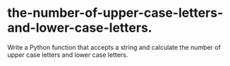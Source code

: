 # the-number-of-upper-case-letters-and-lower-case-letters.
Write a Python function that accepts a string and calculate the number of upper case letters and lower case letters.
